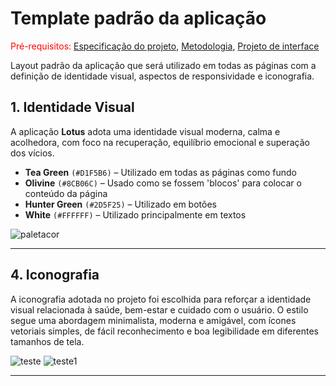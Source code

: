 # Template padrão da aplicação

<span style="color:red">Pré-requisitos: <a href="03-Product-design.md"> Especificação do projeto</a></span>, <a href="04-Metodologia.md"> Metodologia</a>, <a href="05-Projeto-interface.md"> Projeto de interface</a>

Layout padrão da aplicação que será utilizado em todas as páginas com a definição de identidade visual, aspectos de responsividade e iconografia.

## 1. **Identidade Visual**

A aplicação **Lotus** adota uma identidade visual moderna, calma e acolhedora, com foco na recuperação, equilíbrio emocional e superação dos vícios.

- **Tea Green** `(#D1F5B6)` – Utilizado em todas as páginas como fundo
- **Olivine** `(#8CB06C)` – Usado como se fossem 'blocos' para colocar o conteúdo da página
- **Hunter Green** `(#2D5F25)` – Utilizado em botões
- **White** `(#FFFFFF)` – Utilizado principalmente em textos

![paletacor](https://github.com/user-attachments/assets/58a0cfa6-71c3-472e-98fa-5b85eab59bd1)

---
## 4. **Iconografia**

A iconografia adotada no projeto foi escolhida para reforçar a identidade visual relacionada à saúde, bem-estar e cuidado com o usuário. O estilo segue uma abordagem minimalista, moderna e amigável, com ícones vetoriais simples, de fácil reconhecimento e boa legibilidade em diferentes tamanhos de tela.

![teste](https://github.com/user-attachments/assets/6e40eed4-5cde-48aa-9afd-343400673df4) ![teste1](https://github.com/user-attachments/assets/93068ea4-51f8-43c4-951d-649ef82375ea)



---
